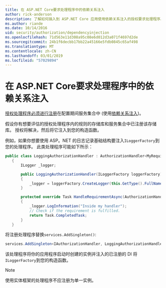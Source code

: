 ```yaml
---
title: 在 ASP.NET Core要求处理程序中的依赖关系注入
author: rick-anderson
description: 了解如何插入到 ASP.NET Core 应用使用依赖关系注入的授权要求处理程序。
ms.author: riande
ms.date: 10/14/2016
uid: security/authorization/dependencyinjection
ms.openlocfilehash: 71d563e11d308a95c08e6d012d3a071f4697d2de
ms.sourcegitcommit: 24b1f6decbb17bb22a45166e5fdb0845c65af498
ms.translationtype: MT
ms.contentlocale: zh-CN
ms.lasthandoff: 03/01/2019
ms.locfileid: "57029894"
---
```

# <a name="dependency-injection-in-requirement-handlers-in-aspnet-core"></a>在 ASP.NET Core要求处理程序中的依赖关系注入

<a name="security-authorization-di"></a>

[授权处理程序必须进行注册](xref:security/authorization/policies#handler-registration)在配置期间服务集合中 (使用[依赖关系注入](xref:fundamentals/dependency-injection))。

假设你有想要评估的授权处理程序内的规则的存储库和服务集合中已注册该存储库。 授权将解决，然后将它注入到您的构造函数。

例如，如果你想要使用 ASP。NET 的日志记录基础结构要注入`ILoggerFactory`到您的处理程序。 此类处理程序可能如下所示：

```csharp
public class LoggingAuthorizationHandler : AuthorizationHandler<MyRequirement>
   {
       ILogger _logger;

       public LoggingAuthorizationHandler(ILoggerFactory loggerFactory)
       {
           _logger = loggerFactory.CreateLogger(this.GetType().FullName);
       }

       protected override Task HandleRequirementAsync(AuthorizationHandlerContext context, MyRequirement requirement)
       {
           _logger.LogInformation("Inside my handler");
           // Check if the requirement is fulfilled.
           return Task.CompletedTask;
       }
   }
   ```

将注册处理程序替换`services.AddSingleton()`:

```csharp
services.AddSingleton<IAuthorizationHandler, LoggingAuthorizationHandler>();
```

该处理程序将你的应用程序启动时创建的实例并注入的已注册的 DI 将`ILoggerFactory`到您的构造函数。

> [!NOTE]
> 使用实体框架的处理程序不应注册为单一实例。
